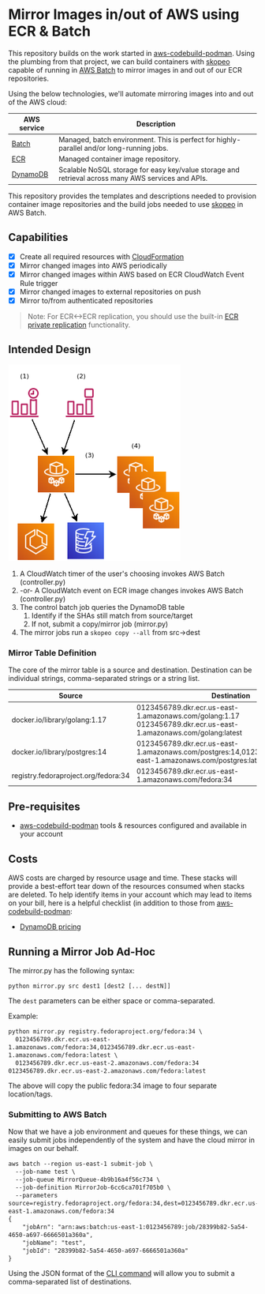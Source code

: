 # Mirror Images in/out of AWS using ECR & Batch

This repository builds on the work started in [aws-codebuild-podman]. Using the plumbing from that project, 
we can build containers with [skopeo] capable of running in [AWS Batch][batch] to mirror images in and out
of our ECR repositories.

Using the below technologies, we'll automate mirroring images into and out of the 
AWS cloud:

| AWS service          | Description
|----------------------|------------
| [Batch][batch]       | Managed, batch environment. This is perfect for highly-parallel and/or long-running jobs.      
| [ECR][ecr]           | Managed container image repository.
| [DynamoDB][dynamodb] | Scalable NoSQL storage for easy key/value storage and retrieval across many AWS services and APIs.

This repository provides the templates and descriptions needed to provision container image repositories
and the build jobs needed to use [skopeo] in AWS Batch.

## Capabilities

- [x] Create all required resources with [CloudFormation][cloudformation]
- [x] Mirror changed images into AWS periodically
- [x] Mirror changed images within AWS based on ECR CloudWatch Event Rule trigger
- [x] Mirror changed images to external repositories on push
- [x] Mirror to/from authenticated repositories

> Note: For ECR<->ECR replication, you should use the built-in [ECR private replication][ecr-replication] functionality.


## Intended Design

![Repository Stack Example](images/arch.png)

1. A CloudWatch timer of the user's choosing invokes AWS Batch (controller.py)
2. -or- A CloudWatch event on ECR image changes invokes AWS Batch (controller.py)
3. The control batch job queries the DynamoDB table
   1. Identify if the SHAs still match from source/target
   2. If not, submit a copy/mirror job (mirror.py)
4. The mirror jobs run a `skopeo copy --all` from src->dest

### Mirror Table Definition

The core of the mirror table is a source and destination. Destination can be individual strings,
comma-separated strings or a string list.

| Source                              | Destination
|-------------------------------------|------------
| docker.io/library/golang:1.17       | 0123456789.dkr.ecr.us-east-1.amazonaws.com/golang:1.17<br>0123456789.dkr.ecr.us-east-1.amazonaws.com/golang:latest
| docker.io/library/postgres:14       | 0123456789.dkr.ecr.us-east-1.amazonaws.com/postgres:14,0123456789.dkr.ecr.us-east-1.amazonaws.com/postgres:latest
| registry.fedoraproject.org/fedora:34| 0123456789.dkr.ecr.us-east-1.amazonaws.com/fedora:34

## Pre-requisites

- [aws-codebuild-podman] tools & resources configured and available in your account

## Costs

AWS costs are charged by resource usage and time. These stacks will provide a best-effort
tear down of the resources consumed when stacks are deleted. To help identify items 
in your account which may lead to items on your bill, here is a helpful checklist
(in addition to those from [aws-codebuild-podman]:

- [DynamoDB pricing][dynamodb-pricing]

## Running a Mirror Job Ad-Hoc

The mirror.py has the following syntax:

```
python mirror.py src dest1 [dest2 [... destN]]
```

The ```dest``` parameters can be either space or comma-separated. 

Example:

```commandline
python mirror.py registry.fedoraproject.org/fedora:34 \
  0123456789.dkr.ecr.us-east-1.amazonaws.com/fedora:34,0123456789.dkr.ecr.us-east-1.amazonaws.com/fedora:latest \ 
  0123456789.dkr.ecr.us-east-2.amazonaws.com/fedora:34 0123456789.dkr.ecr.us-east-2.amazonaws.com/fedora:latest
```

The above will copy the public fedora:34 image to four separate location/tags. 

### Submitting to AWS Batch

Now that we have a job environment and queues for these things, we can easily submit jobs independently of the system
and have the cloud mirror in images on our behalf.

```commandline
aws batch --region us-east-1 submit-job \
  --job-name test \
  --job-queue MirrorQueue-4b9b16a4f56c734 \  
  --job-definition MirrorJob-6cc6ca701f705b0 \  
  --parameters source=registry.fedoraproject.org/fedora:34,dest=0123456789.dkr.ecr.us-east-1.amazonaws.com/fedora:34
{
    "jobArn": "arn:aws:batch:us-east-1:0123456789:job/28399b82-5a54-4650-a697-6666501a360a",
    "jobName": "test",
    "jobId": "28399b82-5a54-4650-a697-6666501a360a"
}
```

Using the JSON format of the [CLI command][cli-submit-job] will allow you to submit a comma-separated list of 
destinations.


[aws-codebuild-podman]: https://github.com/cuppett/aws-codebuild-podman
[cli-submit-job]: https://docs.aws.amazon.com/cli/latest/reference/batch/submit-job.html
[cloudformation]: https://aws.amazon.com/cloudformation/
[batch]: https://aws.amazon.com/batch/
[dynamodb]: https://aws.amazon.com/dynamodb/
[dynamodb-pricing]: https://aws.amazon.com/dynamodb/pricing/
[ecr]: https://aws.amazon.com/ecr/
[ecr-replication]: https://docs.aws.amazon.com/AmazonECR/latest/userguide/replication.html
[skopeo]: https://github.com/containers/skopeo
